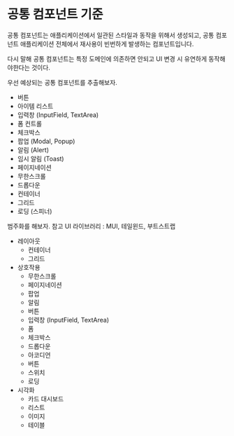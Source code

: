 # 공통 컴포넌트 기준
공통 컴포넌트는 애플리케이션에서 일관된 스타일과 동작을 위해서 생성되고, 공통 컴포넌트 애플리케이션 전체에서 재사용이 빈번하게 발생하는 컴포넌트입니다.

다시 말해 공통 컴포넌트는 특정 도메인에 의존하면 안되고 UI 변경 시 유연하게 동작해야한다는 것이다.

우선 예상되는 공통 컴포넌트를 추출해보자.
- 버튼
- 아이템 리스트
- 입력창 (InputField, TextArea)
- 폼 컨트롤 
- 체크박스
- 팝업 (Modal, Popup)
- 알림 (Alert)
- 임시 알림 (Toast)
- 페이지네이션
- 무한스크롤
- 드롭다운
- 컨테이너
- 그리드
- 로딩 (스피너)

범주화를 해보자.
참고 UI 라이브러리 : MUI, 테일윈드, 부트스트랩
- 레이아웃
    - 컨테이너
    - 그리드
- 상호작용
    - 무한스크롤
    - 페이지네이션
    - 팝업
    - 알림
    - 버튼
    - 입력창 (InputField, TextArea)
    - 폼
    - 체크박스
    - 드롭다운
    - 아코디언
    - 버튼
    - 스위치
    - 로딩
- 시각화
    - 카드 대시보드 
    - 리스트
    - 이미지
    - 테이블